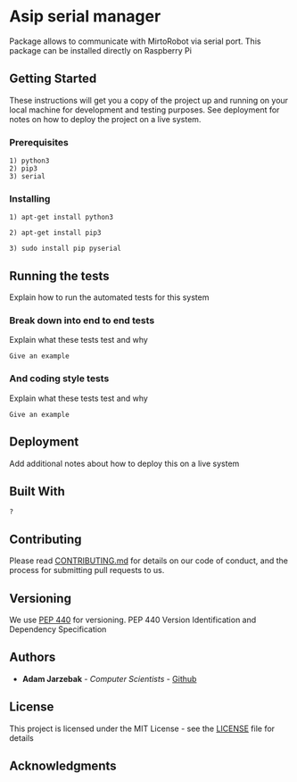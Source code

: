 # Asip serial manager
Package allows to communicate with MirtoRobot via serial port.
 This package can be installed directly on Raspberry Pi

## Getting Started

These instructions will get you a copy of the project up and running on your local machine for development and testing purposes. See deployment for notes on how to deploy the project on a live system.

### Prerequisites

```
1) python3
2) pip3
3) serial
```

### Installing

```
1) apt-get install python3
```
```
2) apt-get install pip3
```
```
3) sudo install pip pyserial
```

## Running the tests

Explain how to run the automated tests for this system

### Break down into end to end tests

Explain what these tests test and why

```
Give an example
```

### And coding style tests

Explain what these tests test and why

```
Give an example
```

## Deployment

Add additional notes about how to deploy this on a live system

## Built With
```
?
```
## Contributing

Please read [CONTRIBUTING.md](https://gist.github.com/PurpleBooth/b24679402957c63ec426) for details on our code of conduct, and the process for submitting pull requests to us.

## Versioning

We use [PEP 440](https://www.python.org/dev/peps/pep-0440/) for versioning.
PEP 440 Version Identification and Dependency Specification

## Authors

* **Adam Jarzebak** - *Computer Scientists* - [Github](https://github.com/jarzab3)

## License

This project is licensed under the MIT License - see the [LICENSE](LICENSE) file for details

## Acknowledgments

